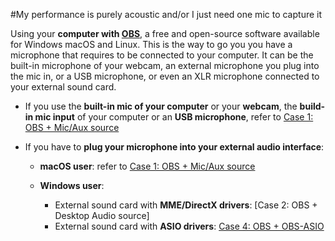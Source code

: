 #My performance is purely acoustic and/or I just need one mic to capture it

Using your **computer with [OBS](https://obsproject.com/download)**, a free and open-source software available for Windows macOS and Linux. This is the way to go you you have a microphone that requires to be connected to your computer. It can be the built-in microphone of your webcam, an external microphone you plug into the mic in, or a USB microphone, or even an XLR microphone connected to your external sound card.

-   If you use the **built-in mic of your computer** or your **webcam**, the
    **build-in mic input** of your computer or an **USB microphone**, refer
    to [Case 1: OBS + Mic/Aux source]()
-   If you have to **plug your microphone into your external audio interface**:

    -   **macOS user**: refer to [Case 1: OBS + Mic/Aux source]()

    -   **Windows user**:

        -   External sound card with **MME/DirectX drivers**: [Case 2:
            OBS + Desktop Audio source]
        -   External sound card with **ASIO drivers**: [Case 4: OBS +
            OBS-ASIO]()
